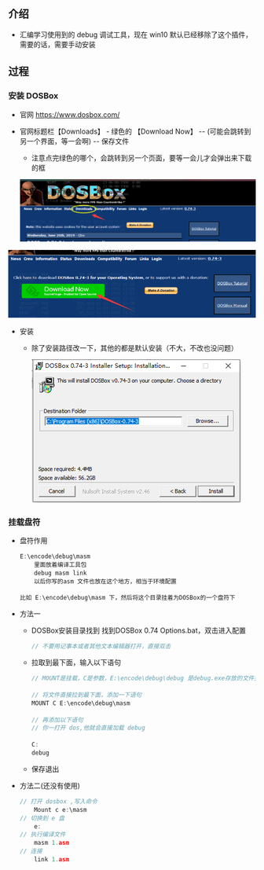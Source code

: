 ## 介绍

*   汇编学习使用到的 debug 调试工具，现在 win10 默认已经移除了这个插件，需要的话，需要手动安装

## 过程 

### 安装 DOSBox

*   官网 https://www.dosbox.com/

*   官网标题栏【Downloads】 -  绿色的 【Download Now】 -- (可能会跳转到另一个界面，等一会啊) -- 保存文件

    *   注意点完绿色的哪个，会跳转到另一个页面，要等一会儿才会弹出来下载的框

    ![image-20201002145422759](image-20201002145422759.png)

![image-20201002145934622](image-20201002145934622.png)

*   安装

    *   除了安装路径改一下，其他的都是默认安装（不大，不改也没问题）

        ![image-20201002150615404](image-20201002150615404.png)





### 挂载盘符

*   盘符作用

    ```go
    E:\encode\debug\masm
    	里面放着编译工具包
    	debug masm link 
    	以后你写的asm 文件也放在这个地方，相当于环境配置
    
    比如 E:\encode\debug\masm 下，然后将这个目录挂着为DOSBox的一个盘符下
    ```

*   方法一
    *   DOSBox安装目录找到  找到DOSBox 0.74 Options.bat，双击进入配置  

        ```go
        // 不要用记事本或者其他文本编辑器打开，直接双击
        ```

        

    *   拉取到最下面，输入以下语句

        ```go
        // MOUNT是挂载，C是参数，E:\encode\debug\debug 是debug.exe存放的文件夹路径(刚才需要记住的路径)
        
        // 将文件直接拉到最下面，添加一下语句
        MOUNT C E:\encode\debug\masm
        
        // 再添加以下语句
        // 你一打开 dos,他就会直接加载 debug
        
        C:
        debug
        ```

    *   保存退出

*   方法二(还没有使用)

    ```go
    // 打开 dosbox ,写入命令
    	Mount c e:\masm
    // 切换到 e 盘
    	e:
    // 执行编译文件
    	masm 1.asm
    // 连接
    	link 1.asm
    ```

    





































